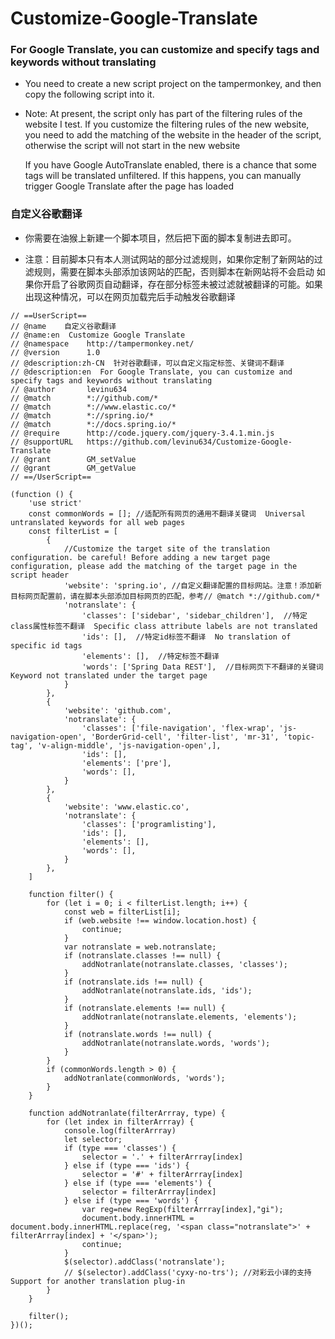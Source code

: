 # Customize-Google-Translate

### For Google Translate, you can customize and specify tags and keywords without translating

* You need to create a new script project on the tampermonkey, and then copy the following script into it.

* Note: At present, the script only has part of the filtering rules of the website I test. If you customize the filtering rules of the new website, you need to add the matching of the website in the header of the script, otherwise the script will not start in the new website

  If you have Google AutoTranslate enabled, there is a chance that some tags will be translated unfiltered. If this happens, you can manually trigger Google Translate after the page has loaded

### 自定义谷歌翻译

* 你需要在油猴上新建一个脚本项目，然后把下面的脚本复制进去即可。

* 注意：目前脚本只有本人测试网站的部分过滤规则，如果你定制了新网站的过滤规则，需要在脚本头部添加该网站的匹配，否则脚本在新网站将不会启动
  如果你开启了谷歌网页自动翻译，存在部分标签未被过滤就被翻译的可能。如果出现这种情况，可以在网页加载完后手动触发谷歌翻译

  

```
// ==UserScript==
// @name    自定义谷歌翻译
// @name:en  Customize Google Translate
// @namespace    http://tampermonkey.net/
// @version      1.0
// @description:zh-CN  针对谷歌翻译，可以自定义指定标签、关键词不翻译
// @description:en  For Google Translate, you can customize and specify tags and keywords without translating
// @author       levinu634
// @match        *://github.com/*
// @match        *://www.elastic.co/*
// @match        *://spring.io/*
// @match        *://docs.spring.io/*
// @require      http://code.jquery.com/jquery-3.4.1.min.js
// @supportURL   https://github.com/levinu634/Customize-Google-Translate
// @grant        GM_setValue
// @grant        GM_getValue
// ==/UserScript==

(function () {
    'use strict'
    const commonWords = []; //适配所有网页的通用不翻译关键词  Universal untranslated keywords for all web pages
    const filterList = [
        {
            //Customize the target site of the translation configuration. be careful! Before adding a new target page configuration, please add the matching of the target page in the script header
            'website': 'spring.io', //自定义翻译配置的目标网站。注意！添加新目标网页配置前，请在脚本头部添加目标网页的匹配，参考// @match *://github.com/*
            'notranslate': {
                'classes': ['sidebar', 'sidebar_children'],  //特定class属性标签不翻译  Specific class attribute labels are not translated
                'ids': [],  //特定id标签不翻译  No translation of specific id tags
                'elements': [],  //特定标签不翻译
                'words': ['Spring Data REST'],  //目标网页下不翻译的关键词 Keyword not translated under the target page
            }
        },
        {
            'website': 'github.com',
            'notranslate': {
                'classes': ['file-navigation', 'flex-wrap', 'js-navigation-open', 'BorderGrid-cell', 'filter-list', 'mr-31', 'topic-tag', 'v-align-middle', 'js-navigation-open',],
                'ids': [],
                'elements': ['pre'],
                'words': [],
            }
        },
        {
            'website': 'www.elastic.co',
            'notranslate': {
                'classes': ['programlisting'],
                'ids': [],
                'elements': [],
                'words': [],
            }
        },
    ]

    function filter() {
        for (let i = 0; i < filterList.length; i++) {
            const web = filterList[i];
            if (web.website !== window.location.host) {
                continue;
            }
            var notranslate = web.notranslate;
            if (notranslate.classes !== null) {
                addNotranlate(notranslate.classes, 'classes');
            }
            if (notranslate.ids !== null) {
                addNotranlate(notranslate.ids, 'ids');
            }
            if (notranslate.elements !== null) {
                addNotranlate(notranslate.elements, 'elements');
            }
            if (notranslate.words !== null) {
                addNotranlate(notranslate.words, 'words');
            }
        }
        if (commonWords.length > 0) {
            addNotranlate(commonWords, 'words');
        }
    }

    function addNotranlate(filterArrray, type) {
        for (let index in filterArrray) {
            console.log(filterArrray)
            let selector;
            if (type === 'classes') {
                selector = '.' + filterArrray[index]
            } else if (type === 'ids') {
                selector = '#' + filterArrray[index]
            } else if (type === 'elements') {
                selector = filterArrray[index]
            } else if (type === 'words') {
                var reg=new RegExp(filterArrray[index],"gi");
                document.body.innerHTML = document.body.innerHTML.replace(reg, '<span class="notranslate">' + filterArrray[index] + '</span>');
                continue;
            }
            $(selector).addClass('notranslate');
            // $(selector).addClass('cyxy-no-trs'); //对彩云小译的支持  Support for another translation plug-in
        }
    }

    filter();
})();

```

